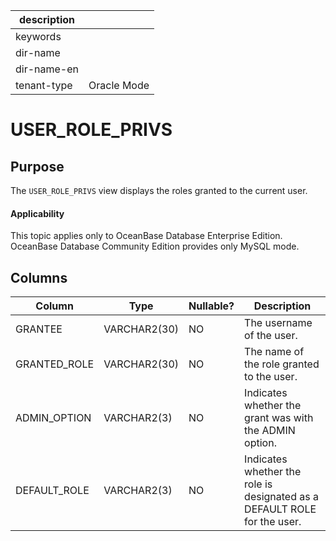 | description ||
|---|---|
| keywords ||
| dir-name ||
| dir-name-en ||
| tenant-type | Oracle Mode |

USER_ROLE_PRIVS
====================================

Purpose
-----------

The `USER_ROLE_PRIVS` view displays the roles granted to the current user.

<main id="notice" >
    <h4>Applicability</h4>
    <p>This topic applies only to OceanBase Database Enterprise Edition. OceanBase Database Community Edition provides only MySQL mode. </p>
  </main>

Columns
-------------

| **Column** | **Type** | **Nullable?** | **Description** |
|--------------|--------------|----------------|----------------------------|
| GRANTEE | VARCHAR2(30) | NO | The username of the user. |
| GRANTED_ROLE | VARCHAR2(30) | NO | The name of the role granted to the user. |
| ADMIN_OPTION | VARCHAR2(3) | NO | Indicates whether the grant was with the ADMIN option. |
| DEFAULT_ROLE | VARCHAR2(3) | NO | Indicates whether the role is designated as a DEFAULT ROLE for the user. |
